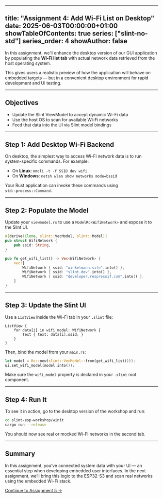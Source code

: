 


---
title: "Assignment 4: Add Wi-Fi List on Desktop"
date: 2025-06-03T00:00:00+01:00
showTableOfContents: true
series: ["slint-no-std"]
series_order: 4
showAuthor: false
---

In this assignment, we’ll enhance the desktop version of our GUI application by populating the **Wi-Fi list tab** with actual network data retrieved from the host operating system.

This gives users a realistic preview of how the application will behave on embedded targets — but in a convenient desktop environment for rapid development and UI testing.

---

## Objectives

- Update the Slint ViewModel to accept dynamic Wi-Fi data
- Use the host OS to scan for available Wi-Fi networks
- Feed that data into the UI via Slint model bindings

---

## Step 1: Add Desktop Wi-Fi Backend

On desktop, the simplest way to access Wi-Fi network data is to run system-specific commands. For example:

- On **Linux**: `nmcli -t -f SSID dev wifi`
- On **Windows**: `netsh wlan show networks mode=bssid`

Your Rust application can invoke these commands using `std::process::Command`.

---

## Step 2: Populate the Model

Update your `viewmodel.rs` to use a `ModelRc<WifiNetwork>` and expose it to the Slint UI.

```rust
#[derive(Clone, slint::VecModel, slint::Model)]
pub struct WifiNetwork {
    pub ssid: String,
}

pub fn get_wifi_list() -> Vec<WifiNetwork> {
    vec![
        WifiNetwork { ssid: "winkelmann.site".into() },
        WifiNetwork { ssid: "slint.dev".into() },
        WifiNetwork { ssid: "developer.respressif.com".into() },
    ]
}
```

---

## Step 3: Update the Slint UI

Use a `ListView` inside the Wi-Fi tab in your `.slint` file:

```slint
ListView {
    for data[i] in wifi_model: WifiNetwork {
        Text { text: data[i].ssid; }
    }
}
```

Then, bind the model from your `main.rs`:

```rust
let model = Rc::new(slint::VecModel::from(get_wifi_list()));
ui.set_wifi_model(model.into());
```

Make sure the `wifi_model` property is declared in your `.slint` root component.

---

## Step 4: Run It

To see it in action, go to the desktop version of the workshop and run:

```bash
cd slint-esp-workshop/winit
cargo run --release
```

You should now see real or mocked Wi-Fi networks in the second tab.

---

## Summary

In this assignment, you’ve connected system data with your UI — an essential step when developing embedded user interfaces. In the next assignment, we’ll bring this logic to the ESP32-S3 and scan real networks using the embedded Wi-Fi stack.

[Continue to Assignment 5 →](../assignment-5/)